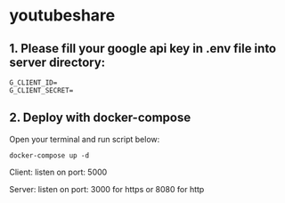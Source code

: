 # youtubeshare

## 1. Please fill your google api key in .env file into server directory:
```
G_CLIENT_ID=
G_CLIENT_SECRET=
```

## 2. Deploy with docker-compose
Open your terminal and run script below:

```
docker-compose up -d
```

Client: listen on port: 5000

Server: listen on port: 3000 for https or 8080 for http
